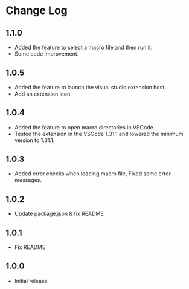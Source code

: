 # Change Log

## 1.1.0

* Added the feature to select a macro file and then run it.
* Some code improvement.

## 1.0.5

* Added the feature to launch the visual studio extension host.
* Add an extension icon.

## 1.0.4

* Added the feature to open macro directories in VSCode.
* Tested the extension in the VSCode 1.31.1 and lowered the minimum version to 1.31.1.

## 1.0.3

* Added error checks when loading macro file, Fixed some error messages.

## 1.0.2

* Update package.json & fix README

## 1.0.1

* Fix README

## 1.0.0

* Initial release
